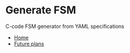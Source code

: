 # Generate FSM
C-code FSM generator from YAML specifications

<!--nav-->
* [Home](README.md)
* [Future plans](plans.md)
